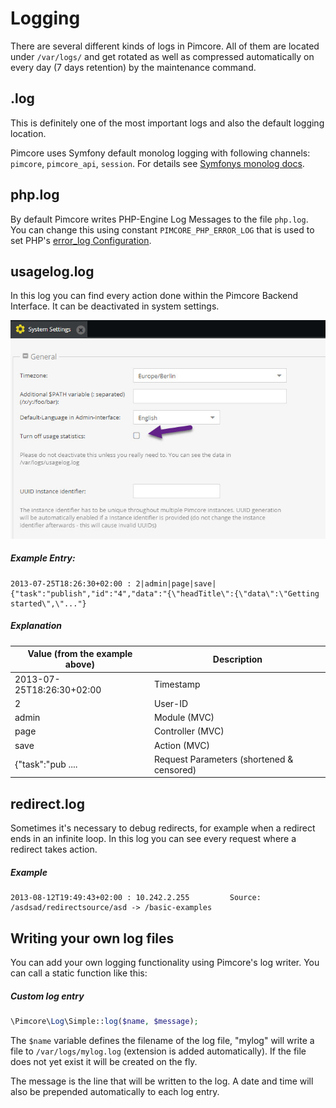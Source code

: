 # Logging

There are several different kinds of logs in Pimcore. All of them are located under `/var/logs/` and get rotated
as well as compressed automatically on every day (7 days retention) by the maintenance command. 
 
## <env>.log
This is definitely one of the most important logs and also the default logging location. 

Pimcore uses Symfony default monolog logging with following channels: `pimcore`, `pimcore_api`, `session`. 
For details see [Symfonys monolog docs](http://symfony.com/doc/3.4/logging.html).

## php.log
By default Pimcore writes PHP-Engine Log Messages to the file `php.log`.
You can change this using constant `PIMCORE_PHP_ERROR_LOG` that is used to set PHP's [error_log Configuration](http://php.net/manual/en/errorfunc.configuration.php#ini.error-log).

## usagelog.log
In this log you can find every action done within the Pimcore Backend Interface. It can be deactivated in system settings.

![Usage Log Setting](../img/usage-log-setting.jpg)

##### Example Entry: 
``` 
2013-07-25T18:26:30+02:00 : 2|admin|page|save|{"task":"publish","id":"4","data":"{\"headTitle\":{\"data\":\"Getting started\",\"..."}
```

##### Explanation

| Value (from the example above) | Description                               |
|--------------------------------|-------------------------------------------|
| 2013-07-25T18:26:30+02:00      | Timestamp                                 |
| 2                              | User-ID                                   |
| admin                          | Module (MVC)                              |
| page                           | Controller (MVC)                          |
| save                           | Action (MVC)                              |
| {"task":"pub ....              | Request Parameters (shortened & censored) |


## redirect.log
Sometimes it's necessary to debug redirects, for example when a redirect ends in an infinite loop. 
In this log you can see every request where a redirect takes action. 

##### Example
```
2013-08-12T19:49:43+02:00 : 10.242.2.255         Source: /asdsad/redirectsource/asd -> /basic-examples
```

## Writing your own log files
You can add your own logging functionality using Pimcore's log writer. You can call a static 
function like this:

##### Custom log entry
```php
\Pimcore\Log\Simple::log($name, $message);
```

The `$name` variable defines the filename of the log file, "mylog" will write a file to `/var/logs/mylog.log` 
(extension is added automatically). If the file does not yet exist it will be created on the fly. 

The message is the line that will be written to the log. A date and time will also be prepended 
automatically to each log entry.


